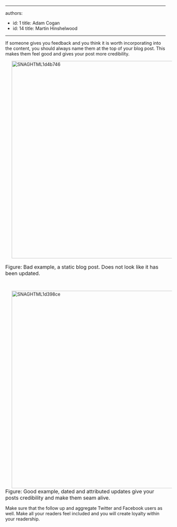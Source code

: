 

---
authors:
  - id: 1
    title: Adam Cogan
  - id: 14
    title: Martin Hinshelwood
---




<span class='intro'> If someone gives you feedback and you think it is worth incorporating into the content, you should always name them at the top of your blog post. This makes them feel good and gives your post more credibility. 
 </span>


  <p>
    <img title="SNAGHTML1d4b746" style="background-image&#58;none;border-bottom&#58;0px;border-left&#58;0px;margin&#58;0px 20px;padding-left&#58;0px;width&#58;800px;padding-right&#58;0px;display&#58;inline;height&#58;621px;border-top&#58;0px;border-right&#58;0px;padding-top&#58;0px;" alt="SNAGHTML1d4b746" src="/Standards/Communication/RulesToBetterBlogging/PublishingImages/RulesBloggingAcknowledgeBad.jpg" border="0" />&#160;<br>
<font class="ms-rteCustom-FigureBad" size="+0">Figure&#58; Bad example, a static blog post. Does not look like it has been updated.</font></p>
<p>&#160; </p>
<p><img title="SNAGHTML1d398ce" style="background-image&#58;none;border-bottom&#58;0px;border-left&#58;0px;margin&#58;0px 20px;padding-left&#58;0px;width&#58;800px;padding-right&#58;0px;display&#58;inline;height&#58;621px;border-top&#58;0px;border-right&#58;0px;padding-top&#58;0px;" alt="SNAGHTML1d398ce" src="/Standards/Communication/RulesToBetterBlogging/PublishingImages/RulesBloggingAcknowledgeGood.jpg" border="0" /><br>
<font class="ms-rteCustom-FigureGood" size="+0">Figure&#58; Good example, dated and attributed updates give your posts credibility and make them seam alive.</font></p>
<p>Make sure that the follow up and aggregate Twitter and Facebook users as well. Make all your readers feel included and you will create loyalty within your readership.</p>



